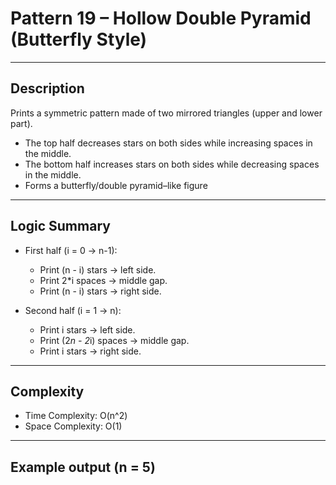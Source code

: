 # Pattern 19 – Hollow Double Pyramid (Butterfly Style)

---
## Description
Prints a symmetric pattern made of two mirrored triangles (upper and lower part).
- The top half decreases stars on both sides while increasing spaces in the middle.
- The bottom half increases stars on both sides while decreasing spaces in the middle.
- Forms a butterfly/double pyramid–like figure

---
## Logic Summary
- First half (i = 0 → n-1):
    - Print (n - i) stars → left side.
    - Print 2*i spaces → middle gap.
    - Print (n - i) stars → right side.

- Second half (i = 1 → n):
    - Print i stars → left side.
    - Print (2*n - 2*i) spaces → middle gap.
    - Print i stars → right side.
 
---

## Complexity
- Time Complexity: O(n^2)
- Space Complexity: O(1)

---

## Example output (n = 5)
